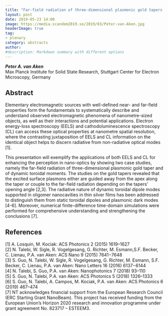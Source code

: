 ```yaml
---
title: "Far-field radiation of three-dimensional plasmonic gold tapers and of dynamic toroidal moments"
layout: post
date: 2019-05-23 14:00
image: https://media.scandem2019.se/2019/03/Peter-van-Aken.jpg
headerImage: true
tag:
- plenary
category: abstracts
author:
#description: Markdown summary with different options
---
```


_**Peter A. van Aken**_<br/>
Max Planck Institute for Solid State Research, Stuttgart Center for Electron Microscopy, Germany<br/>

## Abstract

Elementary electromagnetic sources with well-defined near- and far-field properties form the fundamentals to systematically describe and understand observed electromagnetic phenomena of nanometre-sized objects, as well as their interactions and potential applications. Electron energy-loss spectroscopy (EELS) and cathodoluminescence spectroscopy (CL) can access these optical properties at nanometre spatial resolution, where the contrasting juxtaposition of EELS and CL information on the identical object helps to discern radiative from non-radiative optical modes [1].<br/>

This presentation will exemplify the applications of both EELS and CL for enhancing the perception in nano-optics by showing two case studies, namely the far-field radiation of three-dimensional plasmonic gold taper and of dynamic toroidal moments. The studies on the gold tapers revealed that the excited surface plasmons either are guided away from the apex along the taper or couple to the far-field radiation depending on the tapers’ opening angle [2,3]. The radiative nature of dynamic toroidal dipole modes supported in oligomer nanocavities in thin silver films has been addressed to distinguish them from static toroidal dipoles and plasmonic dark modes [4-6]. Moreover, numerical finite-difference time-domain simulations were performed for comprehensive understanding and strengthening the conclusions [7].<br/>

## References
[1] A. Losquin, M. Kociak: ACS Photonics 2 (2015) 1619–1627<br/>
[2] N. Talebi, W. Sigle, R. Vogelgesang, G. Richter, M. Esmann,S.F. Becker, C. Lienau, P.A. van Aken: ACS Nano 9 (2015) 7641−7648<br/>
[3] S. Guo, N. Talebi, W. Sigle, R. Vogelgesang, G. Richter, M. Esmann, S.F. Becker, C. Lienau, P.A. van Aken: Nano Letters 16 (2016) 6137−6144<br/>
[4] N. Talebi, S. Guo, P.A. van Aken: Nanophotonics 7 (2018) 93–110<br/>
[5] S. Guo, N. Talebi, P.A. van Aken: ACS Photonics 5 (2018) 1326–1333<br/>
[6] S. Guo, N. Talebi, A. Campos, M. Kociak, P.A. van Aken: ACS Photonics 6 (2019) 467–474<br/>
[7] NT acknowledges financial support from the European Research Council (ERC Starting Grant NanoBeam). This project has received funding from the European Union’s Horizon 2020 research and innovation programme under grant agreement No. 823717 – ESTEEM3.<br/>
